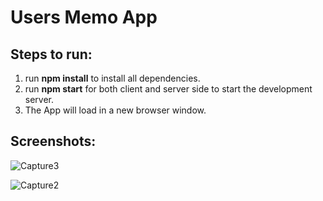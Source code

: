 # Users Memo App

## Steps to run:
1. run <b>npm install</b> to install all dependencies.
2. run <b>npm start</b> for both client and server side to start the development server.
3. The App will load in a new browser window.

## Screenshots:
![Capture3](https://user-images.githubusercontent.com/34687415/177001400-55c98504-694a-4f96-bc07-c61dfe211695.JPG)

![Capture2](https://user-images.githubusercontent.com/34687415/177001414-bb38d186-cab3-4389-a816-0ce4b564f13a.JPG)
